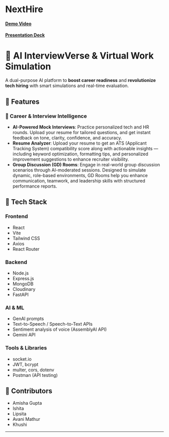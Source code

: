 # NextHire

#### [Demo Video](https://drive.google.com/file/d/10qpxSn7xeRNc3ciphcv7CeqJ1YnpkN2S/view?usp=sharing)
#### [Presentation Deck](https://docs.google.com/presentation/d/1GMKYeq8IKfjteEXGARJtIvp6SaKPjhbr/edit?usp=sharing&ouid=106720804260623378925&rtpof=true&sd=true)

# 🚀 AI InterviewVerse & Virtual Work Simulation

A dual-purpose AI platform to **boost career readiness** and **revolutionize tech hiring** with smart simulations and real-time evaluation.


## 🎯 Features

### 🧠 Career & Interview Intelligence

* **AI-Powered Mock Interviews**: Practice personalized tech and HR rounds. Upload your resume for tailored questions, and get instant feedback on tone, clarity, confidence, and accuracy.
* **Resume Analyzer**: Upload your resume to get an ATS (Applicant Tracking System) compatibility score along with actionable insights — including keyword optimization, formatting tips, and personalized improvement suggestions to enhance recruiter visibility.
* **Group Discussion (GD) Rooms**: Engage in real-world group discussion scenarios through AI-moderated sessions. Designed to simulate dynamic, role-based environments, GD Rooms help you enhance communication, teamwork, and leadership skills with structured performance reports.


## 🧪 Tech Stack

### Frontend

* React
* Vite
* Tailwind CSS
* Axios
* React Router

### Backend

* Node.js
* Express.js
* MongoDB
* Cloudinary
* FastAPI

### AI & ML

* GenAI prompts
* Text-to-Speech / Speech-to-Text APIs
* Sentiment analysis of voice (AssemblyAI API) 
* Gemini API

### Tools & Libraries

* socket.io
* JWT, bcrypt
* multer, cors, dotenv
* Postman (API testing)

## 👥 Contributors

* Amisha Gupta
* Ishita
* Lipsita
* Avani Mathur
* Khushi

---

